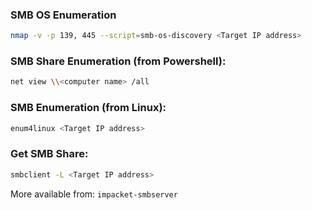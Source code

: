 ### SMB OS Enumeration
```bash
nmap -v -p 139, 445 --script=smb-os-discovery <Target IP address>
```

### SMB Share Enumeration (from Powershell):
```bash
net view \\<computer name> /all
```

### SMB Enumeration (from Linux):
```bash
enum4linux <Target IP address>
```

### Get SMB Share:
```bash
smbclient -L <Target IP address>
```

More available from: `impacket-smbserver`
